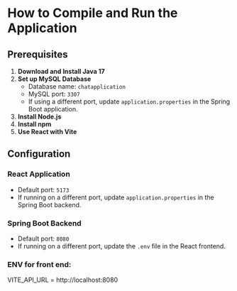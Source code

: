 # How to Compile and Run the Application

## Prerequisites
1. **Download and Install Java 17**
2. **Set up MySQL Database**
   - Database name: `chatapplication`
   - MySQL port: `3307`  
   - If using a different port, update `application.properties` in the Spring Boot application.
3. **Install Node.js**
4. **Install npm**
5. **Use React with Vite**

## Configuration
### React Application
- Default port: `5173`
- If running on a different port, update `application.properties` in the Spring Boot backend.

### Spring Boot Backend
- Default port: `8080`
- If running on a different port, update the `.env` file in the React frontend.


### ENV for front end:

VITE_API_URL = http://localhost:8080